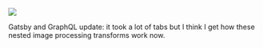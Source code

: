![](https://db-feed.s3.amazonaws.com/legacy/Screen_Shot_2018_03_14_at_3_05_52_PM-1521054411348.png)

Gatsby and GraphQL update: it took a lot of tabs but I think I get how these nested image processing transforms work now.
